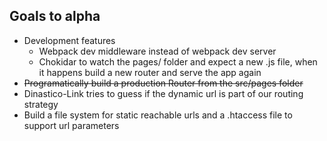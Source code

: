 ## Goals to alpha
- Development features
  - Webpack dev middleware instead of webpack dev server
  - Chokidar to watch the pages/ folder and expect a new .js file, when it happens build a new router and serve the app again
- ~~Programatically build a production Router from the src/pages folder~~
- Dinastico-Link tries to guess if the dynamic url is part of our routing strategy
- Build a file system for static reachable urls and a .htaccess file to support url parameters